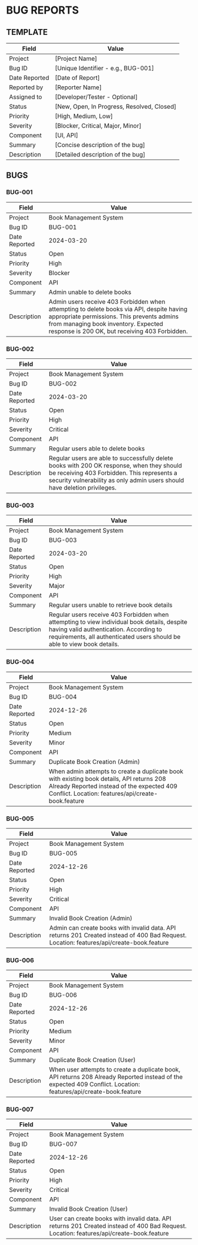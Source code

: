 # BUG REPORTS

## TEMPLATE

| Field         | Value                                      |
| ------------- | ------------------------------------------ |
| Project       | [Project Name]                             |
| Bug ID        | [Unique Identifier - e.g., BUG-001]        |
| Date Reported | [Date of Report]                           |
| Reported by   | [Reporter Name]                            |
| Assigned to   | [Developer/Tester - Optional]              |
| Status        | [New, Open, In Progress, Resolved, Closed] |
| Priority      | [High, Medium, Low]                        |
| Severity      | [Blocker, Critical, Major, Minor]          |
| Component     | [UI, API]                                  |
| Summary       | [Concise description of the bug]           |
| Description   | [Detailed description of the bug]          |

## BUGS

### BUG-001

| Field         | Value                                                                                                                                                                                                                           |
| ------------- | ------------------------------------------------------------------------------------------------------------------------------------------------------------------------------------------------------------------------------- |
| Project       | Book Management System                                                                                                                                                                                                          |
| Bug ID        | BUG-001                                                                                                                                                                                                                         |
| Date Reported | 2024-03-20                                                                                                                                                                                                                      |
| Status        | Open                                                                                                                                                                                                                            |
| Priority      | High                                                                                                                                                                                                                            |
| Severity      | Blocker                                                                                                                                                                                                                         |
| Component     | API                                                                                                                                                                                                                             |
| Summary       | Admin unable to delete books                                                                                                                                                                                                    |
| Description   | Admin users receive 403 Forbidden when attempting to delete books via API, despite having appropriate permissions. This prevents admins from managing book inventory. Expected response is 200 OK, but receiving 403 Forbidden. |

### BUG-002

| Field         | Value                                                                                                                                                                                                                |
| ------------- | -------------------------------------------------------------------------------------------------------------------------------------------------------------------------------------------------------------------- |
| Project       | Book Management System                                                                                                                                                                                               |
| Bug ID        | BUG-002                                                                                                                                                                                                              |
| Date Reported | 2024-03-20                                                                                                                                                                                                           |
| Status        | Open                                                                                                                                                                                                                 |
| Priority      | High                                                                                                                                                                                                                 |
| Severity      | Critical                                                                                                                                                                                                             |
| Component     | API                                                                                                                                                                                                                  |
| Summary       | Regular users able to delete books                                                                                                                                                                                   |
| Description   | Regular users are able to successfully delete books with 200 OK response, when they should be receiving 403 Forbidden. This represents a security vulnerability as only admin users should have deletion privileges. |

### BUG-003

| Field         | Value                                                                                                                                                                                                             |
| ------------- | ----------------------------------------------------------------------------------------------------------------------------------------------------------------------------------------------------------------- |
| Project       | Book Management System                                                                                                                                                                                            |
| Bug ID        | BUG-003                                                                                                                                                                                                           |
| Date Reported | 2024-03-20                                                                                                                                                                                                        |
| Status        | Open                                                                                                                                                                                                              |
| Priority      | High                                                                                                                                                                                                              |
| Severity      | Major                                                                                                                                                                                                             |
| Component     | API                                                                                                                                                                                                               |
| Summary       | Regular users unable to retrieve book details                                                                                                                                                                     |
| Description   | Regular users receive 403 Forbidden when attempting to view individual book details, despite having valid authentication. According to requirements, all authenticated users should be able to view book details. |

### BUG-004

| Field         | Value                                                                                                                                              |
| ------------- | -------------------------------------------------------------------------------------------------------------------------------------------------- |
| Project       | Book Management System                                                                                                                             |
| Bug ID        | BUG-004                                                                                                                                            |
| Date Reported | 2024-12-26                                                                                                                                         |
| Status        | Open                                                                                                                                               |
| Priority      | Medium                                                                                                                                             |
| Severity      | Minor                                                                                                                                              |
| Component     | API                                                                                                                                                |
| Summary       | Duplicate Book Creation (Admin)                                                                                                                    |
| Description   | When admin attempts to create a duplicate book with existing book details, API returns 208 Already Reported instead of the expected 409 Conflict. Location: features/api/create-book.feature 

### BUG-005

| Field         | Value                                                                                                                                           |
| ------------- | ------------------------------------------------------------------------------------------------------------------------------------------------- |
| Project       | Book Management System                                                                                                                          |
| Bug ID        | BUG-005                                                                                                                                         |
| Date Reported | 2024-12-26                                                                                                                                      |
| Status        | Open                                                                                                                                            |
| Priority      | High                                                                                                                                            |
| Severity      | Critical                                                                                                                                        |
| Component     | API                                                                                                                                             |
| Summary       | Invalid Book Creation (Admin)                                                                                                                   |
| Description   | Admin can create books with invalid data. API returns 201 Created instead of 400 Bad Request. Location: features/api/create-book.feature

### BUG-006

| Field         | Value                                                                                                                                              |
| ------------- | -------------------------------------------------------------------------------------------------------------------------------------------------- |
| Project       | Book Management System                                                                                                                             |
| Bug ID        | BUG-006                                                                                                                                            |
| Date Reported | 2024-12-26                                                                                                                                         |
| Status        | Open                                                                                                                                               |
| Priority      | Medium                                                                                                                                             |
| Severity      | Minor                                                                                                                                              |
| Component     | API                                                                                                                                                |
| Summary       | Duplicate Book Creation (User)                                                                                                                     |
| Description   | When user attempts to create a duplicate book, API returns 208 Already Reported instead of the expected 409 Conflict. Location: features/api/create-book.feature

### BUG-007

| Field         | Value                                                                                                                                           |
| ------------- | ------------------------------------------------------------------------------------------------------------------------------------------------- |
| Project       | Book Management System                                                                                                                          |
| Bug ID        | BUG-007                                                                                                                                         |
| Date Reported | 2024-12-26                                                                                                                                      |
| Status        | Open                                                                                                                                            |
| Priority      | High                                                                                                                                            |
| Severity      | Critical                                                                                                                                        |
| Component     | API                                                                                                                                             |
| Summary       | Invalid Book Creation (User)                                                                                                                    |
| Description   | User can create books with invalid data. API returns 201 Created instead of 400 Bad Request. Location: features/api/create-book.feature